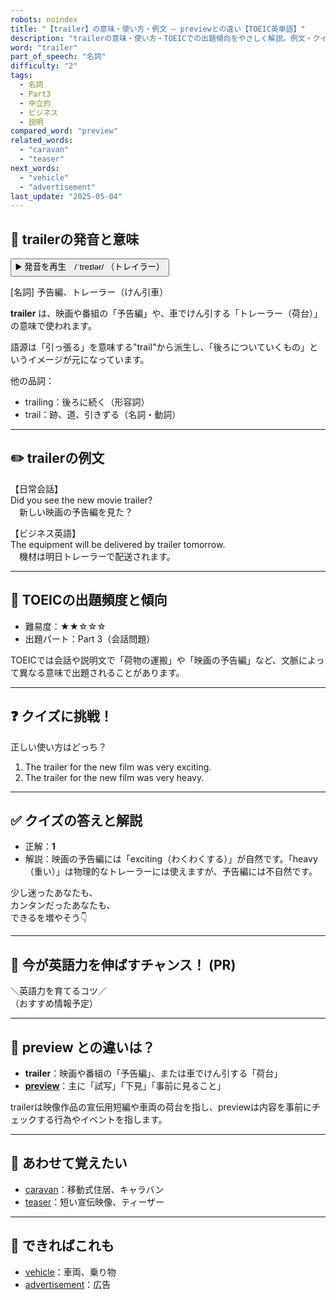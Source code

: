 ```yaml
---
robots: noindex
title: "【trailer】の意味・使い方・例文 ― previewとの違い【TOEIC英単語】"
description: "trailerの意味・使い方・TOEICでの出題傾向をやさしく解説。例文・クイズ付きでpreviewとの違いもわかりやすく学べます。"
word: "trailer"
part_of_speech: "名詞"
difficulty: "2"
tags:
  - 名詞
  - Part3
  - 中立的
  - ビジネス
  - 説明
compared_word: "preview"
related_words:
  - "caravan"
  - "teaser"
next_words:
  - "vehicle"
  - "advertisement"
last_update: "2025-05-04"
---
```


## 🔰 trailerの発音と意味

<button class="play-audio" onclick="playTTS('trailer')">
  <span class="play-audio-main">
    ▶️ 発音を再生　/ˈtreɪlər/
  </span>
  <span class="play-audio-sub">
    （トレイラー）
  </span>
</button>

[名詞] 予告編、トレーラー（けん引車）

**trailer** は、映画や番組の「予告編」や、車でけん引する「トレーラー（荷台）」の意味で使われます。

語源は「引っ張る」を意味する"trail"から派生し、「後ろについていくもの」というイメージが元になっています。

他の品詞：  
- trailing：後ろに続く（形容詞）
- trail：跡、道、引きずる（名詞・動詞）

---

## ✏️ trailerの例文

【日常会話】  
Did you see the new movie trailer?  
　新しい映画の予告編を見た？

【ビジネス英語】  
The equipment will be delivered by trailer tomorrow.  
　機材は明日トレーラーで配送されます。

---

## 🎯 TOEICの出題頻度と傾向

- 難易度：★★☆☆☆
- 出題パート：Part 3（会話問題）

TOEICでは会話や説明文で「荷物の運搬」や「映画の予告編」など、文脈によって異なる意味で出題されることがあります。

---

## ❓ クイズに挑戦！

正しい使い方はどっち？

1. The trailer for the new film was very exciting.  
2. The trailer for the new film was very heavy.

---

## ✅ クイズの答えと解説

- 正解：**1**
- 解説：映画の予告編には「exciting（わくわくする）」が自然です。「heavy（重い）」は物理的なトレーラーには使えますが、予告編には不自然です。

少し迷ったあなたも、  
カンタンだったあなたも、  
できるを増やそう👇️

---

## 🚀 今が英語力を伸ばすチャンス！ (PR)

<div class="info-center">
＼英語力を育てるコツ／<br>  
（おすすめ情報予定）
</div>

---

## 🤔  preview との違いは？

- **trailer**：映画や番組の「予告編」、または車でけん引する「荷台」
- **[preview](/preview)**：主に「試写」「下見」「事前に見ること」

trailerは映像作品の宣伝用短編や車両の荷台を指し、previewは内容を事前にチェックする行為やイベントを指します。

---

## 🧩 あわせて覚えたい

- [caravan](/caravan)：移動式住居、キャラバン
- [teaser](/teaser)：短い宣伝映像、ティーザー

---

## 📖 できればこれも

- [vehicle](/vehicle)：車両、乗り物
- [advertisement](/advertisement)：広告

<!-- cvid: aid24_bid04 -->
